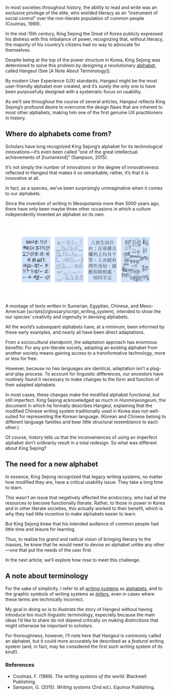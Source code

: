 In most societies throughout history, the ability to read and write was an exclusive privilege of the elite, who wielded literacy as an “instrument of social control” over the non-literate population of common people (Coulmas, 1989).

In the mid-15th century, King Sejong the Great of Korea publicly expressed his distress with this imbalance of power, recognizing that, without literacy, the majority of his country’s citizens had no way to advocate for themselves.

Despite being at the top of the power structure in Korea, King Sejong was determined to solve this problem by designing a revolutionary [alphabet](/glossary/alphabet), called Hangeul (See [A Note About Terminology]).

By modern User Experience (UX) standards, Hangeul might be the most user-friendly alphabet ever created, and it’s surely the only one to have been purposefully designed with a systematic focus on usability.

As we’ll see throughout the course of several articles, Hangeul reflects King Sejong’s profound desire to overcome the design flaws that are inherent to most other alphabets, making him one of the first genuine UX practitioners in history.

## Where do alphabets come from?

Scholars have long recognized King Sejong’s alphabet for its technological innovations—it’s even been called ”one of the great intellectual achievements of [humankind]” (Sampson, 2015).

It’s not simply the number of innovations or the degree of innovativeness reflected in Hangeul that makes it so remarkable; rather, it’s that it is innovative at all.

In fact, as a species, we’ve been surprisingly unimaginative when it comes to our alphabets.

Since the invention of writing in Mesopotamia more than 5000 years ago, there have only been maybe three other occasions in which a culture independently invented an alphabet on its own.

<figure>

![Texts in four scripts.](images/thumbnail.svg)

</figure>
<figcaption>A montage of texts written in Sumerian, Egyptian, Chinese, and Meso-American [scripts](/glossary/script_writing_system), intended to show the our species’ creativity and ingenuity in devising alphabets.</figcaption>

All the world’s subsequent alphabets have, at a minimum, been informed by these early examples, and nearly all have been direct adaptations.

From a sociocultural standpoint, the adaptation approach has enormous benefits: For any pre-literate society, adopting an existing alphabet from another society means gaining access to a transformative technology, more or less for free.

However, because no two languages are identical, adaptation isn’t a plug-and-play process. To account for linguistic differences, our ancestors have routinely found it necessary to make changes to the form and function of their adapted alphabets.

In most cases, these changes make the modified alphabet functional, but still imperfect. King Sejong acknowledged as much in *Hunminjeongeum*, the document in which he formally describes Hangeul, explaining that the modified Chinese writing system traditionally used in Korea was not well-suited for representing the Korean language. (Korean and Chinese belong to different language families and bear little structural resemblance to each other.)

Of course, history tells us that the inconveniences of using an imperfect alphabet don’t ordinarily result in a total redesign. So what was different about King Sejong?

## The need for a new alphabet

In essence, King Sejong recognized that legacy writing systems, no matter how modified they are, have a critical usability issue: They take a long time to learn.

This wasn’t an issue that negatively affected the aristocracy, who had all the resources to become functionally literate. Rather, to those in power in Korea and in other literate societies, this actually worked to their benefit, which is why they had little incentive to make alphabets easier to learn.

But King Sejong knew that his intended audience of common people had little time and leisure for learning.

Thus, to realize his grand and radical vision of bringing literacy to the masses, he knew that he would need to devise an alphabet unlike any other—one that put the needs of the user first.

In the next article, we’ll explore how rose to meet this challenge.

## A note about terminology

For the sake of simplicity, I refer to all [writing systems](/glossary/script_writing_system) as [alphabets](/glossary/alphabet), and to the graphic symbols of writing systems as [*letters*](/glossary/letters), even in cases where these terms are technically incorrect.

My goal in doing so is to illustrate the story of Hangeul without having introduce too much linguistic terminology, especially because the main ideas I’d like to share do not depend critically on making distinctions that might otherwise be important to scholars.

For thoroughness, however, I’ll note here that Hangeul is commonly called an alphabet, but it could more accurately be described as a *featural* writing system (and, in fact, may be considered the first such writing system of its kind!).

### References

- Coulmas, F. (1989). *The writing systems of the world*. Blackwell Publishing.
- Sampson, G. (2015). *Writing systems* (2nd ed.). Equinox Publishing.
